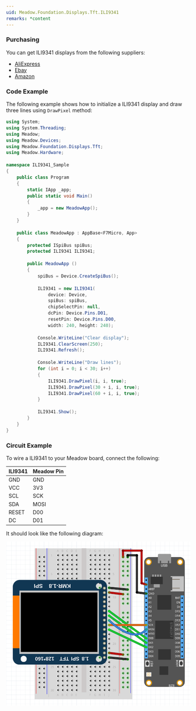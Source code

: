 ```yaml
---
uid: Meadow.Foundation.Displays.Tft.ILI9341
remarks: *content
---
```


### Purchasing

You can get ILI9341 displays from the following suppliers:

* [AliExpress]()
* [Ebay]()
* [Amazon]()

### Code Example

The following example shows how to initialize a ILI9341 display and draw three lines using `DrawPixel` method:

```csharp
using System;
using System.Threading;
using Meadow;
using Meadow.Devices;
using Meadow.Foundation.Displays.Tft;
using Meadow.Hardware;

namespace ILI9341_Sample
{
    public class Program
    {
        static IApp _app; 
        public static void Main()
        {
            _app = new MeadowApp();
        }
    }
    
    public class MeadowApp : AppBase<F7Micro, App>
    {
        protected ISpiBus spiBus;
        protected ILI9341 ILI9341;

        public MeadowApp ()
        {
            spiBus = Device.CreateSpiBus();

            ILI9341 = new ILI9341(
                device: Device, 
                spiBus: spiBus,
                chipSelectPin: null,
                dcPin: Device.Pins.D01,
                resetPin: Device.Pins.D00,
                width: 240, height: 240);

            Console.WriteLine("Clear display");
            ILI9341.ClearScreen(250);
            ILI9341.Refresh();

            Console.WriteLine("Draw lines");
            for (int i = 0; i < 30; i++)
            {
                ILI9341.DrawPixel(i, i, true);
                ILI9341.DrawPixel(30 + i, i, true);
                ILI9341.DrawPixel(60 + i, i, true);
            }

            ILI9341.Show(); 
        }
    }
}
```

### Circuit Example

 To wire a ILI9341 to your Meadow board, connect the following:

| ILI9341  | Meadow Pin |
|---------|------------|
| GND     | GND        |
| VCC     | 3V3        |
| SCL     | SCK        |
| SDA     | MOSI       |
| RESET   | D00        |
| DC      | D01        |

It should look like the following diagram:

![](../../API_Assets/Meadow.Foundation.Displays.Tft.ILI9341/ILI9341_Fritzing.png)